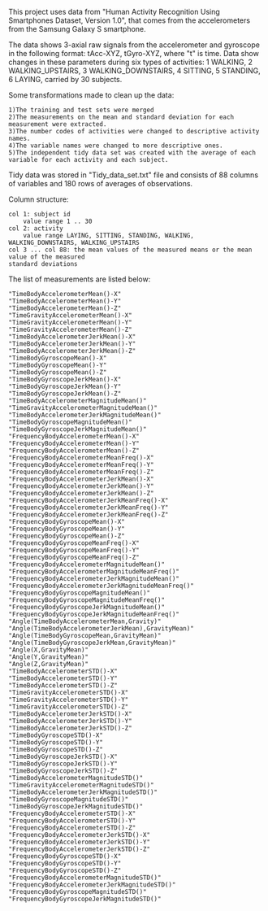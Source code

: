 This project uses data from "Human Activity Recognition Using Smartphones Dataset, Version 1.0", 
that comes from the accelerometers from the Samsung Galaxy S smartphone.

The data shows 3-axial raw signals from the accelerometer and gyroscope in the following format: tAcc-XYZ, tGyro-XYZ, where "t" is time. Data show changes in these parameters during six types of activities: 1 WALKING, 2 WALKING_UPSTAIRS, 3 WALKING_DOWNSTAIRS, 4 SITTING, 5 STANDING, 6 LAYING, carried by 30 subjects.

Some transformations made to clean up the data:

    1)The training and test sets were merged 
    2)The measurements on the mean and standard deviation for each measurement were extracted.
    3)The number codes of activities were changed to descriptive activity names.
    4)The variable names were changed to more descriptive ones.
    5)The independent tidy data set was created with the average of each variable for each activity and each subject.

Tidy data was stored in "Tidy_data_set.txt" file and consists of 88 columns of variables and 180 rows of averages of observations.

Column structure:

    col 1: subject id
        value range 1 .. 30
    col 2: activity
        value range LAYING, SITTING, STANDING, WALKING, WALKING_DOWNSTAIRS, WALKING_UPSTAIRS
    col 3 ... col 88: the mean values of the measured means or the mean value of the measured 
    standard deviations

The list of measurements are listed below:

    "TimeBodyAccelerometerMean()-X"   
    "TimeBodyAccelerometerMean()-Y"                    
    "TimeBodyAccelerometerMean()-Z"     
    "TimeGravityAccelerometerMean()-X"                 
    "TimeGravityAccelerometerMean()-Y"      
    "TimeGravityAccelerometerMean()-Z"                 
    "TimeBodyAccelerometerJerkMean()-X"                 
    "TimeBodyAccelerometerJerkMean()-Y"                
    "TimeBodyAccelerometerJerkMean()-Z"                 
    "TimeBodyGyroscopeMean()-X"                        
    "TimeBodyGyroscopeMean()-Y"                         
    "TimeBodyGyroscopeMean()-Z"                        
    "TimeBodyGyroscopeJerkMean()-X"                     
    "TimeBodyGyroscopeJerkMean()-Y"                    
    "TimeBodyGyroscopeJerkMean()-Z"                     
    "TimeBodyAccelerometerMagnitudeMean()"             
    "TimeGravityAccelerometerMagnitudeMean()"           
    "TimeBodyAccelerometerJerkMagnitudeMean()"         
    "TimeBodyGyroscopeMagnitudeMean()"               
    "TimeBodyGyroscopeJerkMagnitudeMean()"             
    "FrequencyBodyAccelerometerMean()-X"              
    "FrequencyBodyAccelerometerMean()-Y"               
    "FrequencyBodyAccelerometerMean()-Z"              
    "FrequencyBodyAccelerometerMeanFreq()-X"           
    "FrequencyBodyAccelerometerMeanFreq()-Y"          
    "FrequencyBodyAccelerometerMeanFreq()-Z"           
    "FrequencyBodyAccelerometerJerkMean()-X"           
    "FrequencyBodyAccelerometerJerkMean()-Y"           
    "FrequencyBodyAccelerometerJerkMean()-Z"           
    "FrequencyBodyAccelerometerJerkMeanFreq()-X"       
    "FrequencyBodyAccelerometerJerkMeanFreq()-Y"       
    "FrequencyBodyAccelerometerJerkMeanFreq()-Z"       
    "FrequencyBodyGyroscopeMean()-X"                   
    "FrequencyBodyGyroscopeMean()-Y"                   
    "FrequencyBodyGyroscopeMean()-Z"                    
    "FrequencyBodyGyroscopeMeanFreq()-X"               
    "FrequencyBodyGyroscopeMeanFreq()-Y"               
    "FrequencyBodyGyroscopeMeanFreq()-Z"               
    "FrequencyBodyAccelerometerMagnitudeMean()"        
    "FrequencyBodyAccelerometerMagnitudeMeanFreq()"    
    "FrequencyBodyAccelerometerJerkMagnitudeMean()"  
    "FrequencyBodyAccelerometerJerkMagnitudeMeanFreq()"
    "FrequencyBodyGyroscopeMagnitudeMean()"            
    "FrequencyBodyGyroscopeMagnitudeMeanFreq()"        
    "FrequencyBodyGyroscopeJerkMagnitudeMean()"         
    "FrequencyBodyGyroscopeJerkMagnitudeMeanFreq()"    
    "Angle(TimeBodyAccelerometerMean,Gravity)"          
    "Angle(TimeBodyAccelerometerJerkMean),GravityMean)"
    "Angle(TimeBodyGyroscopeMean,GravityMean)"          
    "Angle(TimeBodyGyroscopeJerkMean,GravityMean)"     
    "Angle(X,GravityMean)"                             
    "Angle(Y,GravityMean)"                             
    "Angle(Z,GravityMean)"                             
    "TimeBodyAccelerometerSTD()-X"                     
    "TimeBodyAccelerometerSTD()-Y"                     
    "TimeBodyAccelerometerSTD()-Z"                     
    "TimeGravityAccelerometerSTD()-X"                  
    "TimeGravityAccelerometerSTD()-Y"                  
    "TimeGravityAccelerometerSTD()-Z"                  
    "TimeBodyAccelerometerJerkSTD()-X"                 
    "TimeBodyAccelerometerJerkSTD()-Y"                 
    "TimeBodyAccelerometerJerkSTD()-Z"                 
    "TimeBodyGyroscopeSTD()-X"                         
    "TimeBodyGyroscopeSTD()-Y"                         
    "TimeBodyGyroscopeSTD()-Z"                         
    "TimeBodyGyroscopeJerkSTD()-X"                     
    "TimeBodyGyroscopeJerkSTD()-Y"                     
    "TimeBodyGyroscopeJerkSTD()-Z"                     
    "TimeBodyAccelerometerMagnitudeSTD()"              
    "TimeGravityAccelerometerMagnitudeSTD()"           
    "TimeBodyAccelerometerJerkMagnitudeSTD()"          
    "TimeBodyGyroscopeMagnitudeSTD()"                  
    "TimeBodyGyroscopeJerkMagnitudeSTD()"              
    "FrequencyBodyAccelerometerSTD()-X"                
    "FrequencyBodyAccelerometerSTD()-Y"                
    "FrequencyBodyAccelerometerSTD()-Z"                
    "FrequencyBodyAccelerometerJerkSTD()-X"            
    "FrequencyBodyAccelerometerJerkSTD()-Y"            
    "FrequencyBodyAccelerometerJerkSTD()-Z"             
    "FrequencyBodyGyroscopeSTD()-X"                    
    "FrequencyBodyGyroscopeSTD()-Y"                    
    "FrequencyBodyGyroscopeSTD()-Z"                    
    "FrequencyBodyAccelerometerMagnitudeSTD()"         
    "FrequencyBodyAccelerometerJerkMagnitudeSTD()"     
    "FrequencyBodyGyroscopeMagnitudeSTD()"              
    "FrequencyBodyGyroscopeJerkMagnitudeSTD()"  
